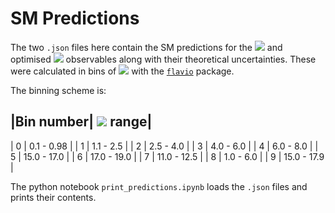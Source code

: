 SM Predictions
==============

The two `.json` files here contain the SM predictions for the <img src="https://latex.codecogs.com/gif.latex?S_{i}" />  and optimised <img src="https://latex.codecogs.com/gif.latex?P_{i}" /> observables along with their theoretical uncertainties. These were calculated in bins of <img src="https://latex.codecogs.com/gif.latex?q^{2}" /> with the [`flavio`](https://flav-io.github.io/) package.

The binning scheme is:

|Bin number| <img src="https://latex.codecogs.com/gif.latex?q^{2}" /> range|
------------------------
| 0 | 0.1 - 0.98 |
| 1 | 1.1 - 2.5 |
| 2 | 2.5 - 4.0 |
| 3 | 4.0 - 6.0 |
| 4 | 6.0 - 8.0 |
| 5 | 15.0 - 17.0 |
| 6 | 17.0 - 19.0 |
| 7 | 11.0 - 12.5 |
| 8 | 1.0 - 6.0 |
| 9 | 15.0 - 17.9 |

The python notebook `print_predictions.ipynb` loads the `.json` files and prints their contents.
